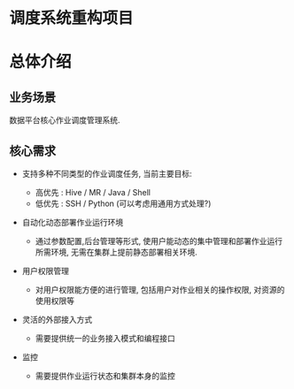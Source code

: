 # 调度系统重构项目

# 总体介绍

## 业务场景

数据平台核心作业调度管理系统.


## 核心需求

* 支持多种不同类型的作业调度任务, 当前主要目标:
  * 高优先 : Hive / MR / Java / Shell
  * 低优先 : SSH / Python (可以考虑用通用方式处理?)

* 自动化动态部署作业运行环境
  * 通过参数配置,后台管理等形式, 使用户能动态的集中管理和部署作业运行所需环境, 无需在集群上提前静态部署相关环境.
  
* 用户权限管理
  * 对用户权限能方便的进行管理, 包括用户对作业相关的操作权限, 对资源的使用权限等

* 灵活的外部接入方式
  * 需要提供统一的业务接入模式和编程接口

* 监控
  * 需要提供作业运行状态和集群本身的监控


